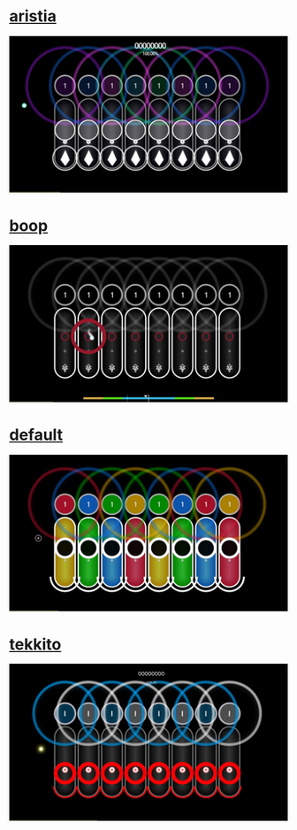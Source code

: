 # [aristia](https://github.com/Prelody/skiny/raw/main/Exports/aristia.osk)
![sumigarden](Screenshots/aristia.jpg)
# [boop](https://github.com/Prelody/skiny/raw/main/Exports/boop.osk)
![boop](Screenshots/boop.jpg)
# [default](https://github.com/Prelody/skiny/raw/main/Exports/default.osk)
![default](Screenshots/default.jpg)
# [tekkito](https://github.com/Prelody/skiny/raw/main/Exports/tekkito.osk)
![tekkito](Screenshots/tekkito.jpg)
